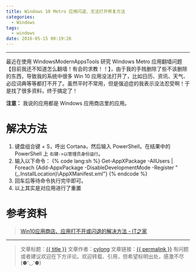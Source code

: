 ```yaml
---
title: Windows 10 Metro 应用闪退、无法打开修复方法
categories:
  - Windows
tags:
  - windows
date: 2016-05-15 00:19:26
---
```

---

最近在使用 WindowsModernAppsTools 研究 Windows Metro 应用翻墙问题【目前我还不知道怎么翻墙！有会的求教！！】，由于我的手贱删除了些不该删除的东西，导致我的系统中很多 Win 10 应用没法打开了，比如日历、资讯、天气、必应词典等等都打不开了。虽然平时不常用，但是强迫症的我表示没法忍受啊！于是找了很多资料，终于搞定了！

<!-- more -->

**注意：** 我说的应用都是 Windows 应用商店里的应用。

# 解决方法

1. 键盘组合键 <span class="fa fa-windows"></span> + S，呼出 Cortana，然后输入 PowerShell。在结果中的 PowerShell 上 `右键->以管理员身份运行`。
2. 输入以下命令：
{% code lang:sh %}
    Get-AppXPackage -AllUsers | Foreach {Add-AppxPackage -DisableDevelopmentMode -Register "$($_.InstallLocation)\AppXManifest.xml"}
{% endcode %}
3. 回车后等待命令执行完毕即可。
4. 以上其实是对应用进行了重置

# 参考资料

> [Win10应用商店、应用打不开或闪退的解决方法 - IT之家][1]

---

> 文章标题：<a href='{{ permalink }}' title='{{ title }}' >{{ title }}</a>
> 文章作者：[cylong](http://www.cylong.com/about/ "cylong")
> 文章链接：<a href='{{ permalink }}' title='{{ title }}' >{{ permalink }}</a>
> 有问题或者建议欢迎在下方评论。欢迎转载、引用，但希望标明出处，感激不尽(●'◡'●)


[1]: http://www.ithome.com/html/win10/166832.htm "Win10应用商店、应用打不开或闪退的解决方法 - IT之家"
